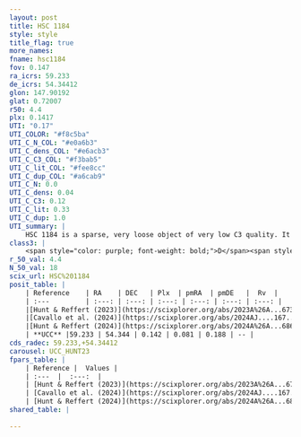 ```yaml
---
layout: post
title: HSC 1184
style: style
title_flag: true
more_names: 
fname: hsc1184
fov: 0.147
ra_icrs: 59.233
de_icrs: 54.34412
glon: 147.90192
glat: 0.72007
r50: 4.4
plx: 0.1417
UTI: "0.17"
UTI_COLOR: "#f8c5ba"
UTI_C_N_COL: "#e0a6b3"
UTI_C_dens_COL: "#e6acb3"
UTI_C_C3_COL: "#f3bab5"
UTI_C_lit_COL: "#fee8cc"
UTI_C_dup_COL: "#a6cab9"
UTI_C_N: 0.0
UTI_C_dens: 0.04
UTI_C_C3: 0.12
UTI_C_lit: 0.33
UTI_C_dup: 1.0
UTI_summary: |
    HSC 1184 is a sparse, very loose object of very low C3 quality. It was recently reported in the literature.<br><br><span style="color: #99180f; font-weight: bold;">Warning: </span>contains less than 25 stars with <i>P>0.5</i> estimated.
class3: |
    <span style="color: purple; font-weight: bold;">D</span><span style="color: red; font-weight: bold;">C</span>
r_50_val: 4.4
N_50_val: 18
scix_url: HSC%201184
posit_table: |
    | Reference    | RA    | DEC   | Plx  | pmRA  | pmDE   |  Rv  |
    | :---         | :---: | :---: | :---: | :---: | :---: | :---: |
    |[Hunt & Reffert (2023)](https://scixplorer.org/abs/2023A%26A...673A.114H) | 59.22 | 54.388 | 0.152 | 0.095 | 0.211 | -- |
    |[Cavallo et al. (2024)](https://scixplorer.org/abs/2024AJ....167...12C) | 59.2 | 54.318 | 0.138 | -- | -- | -- |
    |[Hunt & Reffert (2024)](https://scixplorer.org/abs/2024A%26A...686A..42H) | 59.22 | 54.388 | 0.152 | 0.095 | 0.211 | -- |
    | **UCC** |59.233 | 54.344 | 0.142 | 0.081 | 0.188 | -- | 
cds_radec: 59.233,+54.34412
carousel: UCC_HUNT23
fpars_table: |
    | Reference |  Values |
    | :---  |  :---:  |
    | [Hunt & Reffert (2023)](https://scixplorer.org/abs/2023A%26A...673A.114H) | `AV50=4.126, diffAV50=2.561, MOD50=14.082, logAge50=6.94` |
    | [Cavallo et al. (2024)](https://scixplorer.org/abs/2024AJ....167...12C) | `AV50=3.78, dMod50=13.45, logAge50=7.55, [Fe/H]50=0.59` |
    | [Hunt & Reffert (2024)](https://scixplorer.org/abs/2024A%26A...686A..42H) | `MassJ=1128.48` |
shared_table: |
    
---
```

